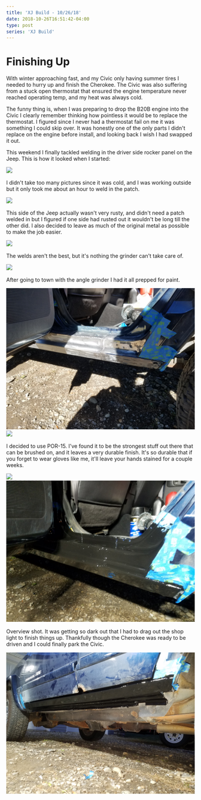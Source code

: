 ```yaml
---
title: 'XJ Build - 10/26/18'
date: 2018-10-26T16:51:42-04:00
type: post
series: 'XJ Build'
---
```


# Finishing Up

With winter approaching fast, and my Civic only having summer tires I needed to hurry up and finish the Cherokee. The Civic was also suffering from a stuck open thermostat that ensured the engine temperature never reached operating temp, and my heat was always cold.

The funny thing is, when I was preparing to drop the B20B engine into the Civic I clearly remember thinking how pointless it would be to replace the thermostat. I figured since I never had a thermostat fail on me it was something I could skip over. It was honestly one of the only parts I didn't replace on the engine before install, and looking back I wish I had swapped it out.

This weekend I finally tackled welding in the driver side rocker panel on the Jeep. This is how it looked when I started:

![](images/1.jpg)

I didn't take too many pictures since it was cold, and I was working outside but it only took me about an hour to weld in the patch.

![](images/2.jpg)

This side of the Jeep actually wasn't very rusty, and didn't need a patch welded in but I figured if one side had rusted out it wouldn't be long till the other did. I also decided to leave as much of the original metal as possible to make the job easier.

![](images/3.jpg)

The welds aren't the best, but it's nothing the grinder can't take care of.

![](images/4.jpg)

After going to town with the angle grinder I had it all prepped for paint.

![](images/5.jpg)
![](images/6.jpg)

I decided to use POR-15. I've found it to be the strongest stuff out there that can be brushed on, and it leaves a very durable finish. It's so durable that if you forget to wear gloves like me, it'll leave your hands stained for a couple weeks.

![](images/7.jpg)
![](images/8.jpg)

Overview shot. It was getting so dark out that I had to drag out the shop light to finish things up. Thankfully though the Cherokee was ready to be driven and I could finally park the Civic.

![](images/9.jpg)
